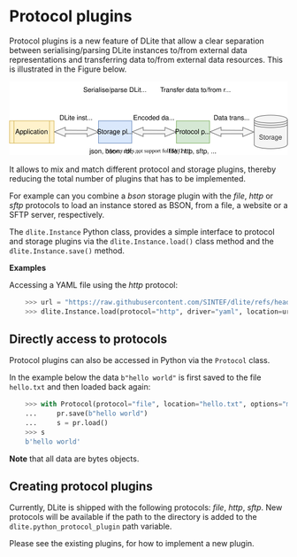 Protocol plugins
================
Protocol plugins is a new feature of DLite that allow a clear separation between serialising/parsing DLite instances to/from external data representations and transferring data to/from external data resources.
This is illustrated in the Figure below.

![DLite storage and protocol plugins.](https://raw.githubusercontent.com/SINTEF/dlite/master/doc/_static/storage-protocol.svg)

It allows to mix and match different protocol and storage plugins, thereby reducing the total number of plugins that has to be implemented.

For example can you combine a *bson* storage plugin with the *file*, *http* or *sftp* protocols to load an instance stored as BSON, from a file, a website or a SFTP server, respectively.

The `dlite.Instance` Python class, provides a simple interface to protocol and storage plugins via the  `dlite.Instance.load()` class method and the  `dlite.Instance.save()` method.


**Examples**

Accessing a YAML file using the *http* protocol:

```python
    >>> url = "https://raw.githubusercontent.com/SINTEF/dlite/refs/heads/master/storages/python/tests-python/input/test_meta.yaml"
    >>> dlite.Instance.load(protocol="http", driver="yaml", location=url)

```

Directly access to protocols
----------------------------
Protocol plugins can also be accessed in Python via the `Protocol` class.

In the example below the data `b"hello world"`  is first saved to the file `hello.txt` and then loaded back again:
```python
    >>> with Protocol(protocol="file", location="hello.txt", options="mode=rw") as pr:
    ...     pr.save(b"hello world")
    ...     s = pr.load()
    >>> s
    b'hello world'

```

**Note** that all data are bytes objects.


Creating protocol plugins
-------------------------
Currently, DLite is shipped with the following protocols: *file*, *http*, *sftp*.
New protocols will be available if the path to the directory is added to the `dlite.python_protocol_plugin` path variable.

Please see the existing plugins, for how to implement a new plugin.
